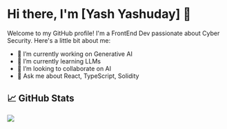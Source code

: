 # Hi there, I'm [Yash Yashuday] 👋

Welcome to my GitHub profile! I'm a FrontEnd Dev passionate about Cyber Security. Here's a little bit about me:

- 🔭 I’m currently working on Generative AI
- 🌱 I’m currently learning LLMs
- 👯 I’m looking to collaborate on AI
- 💬 Ask me about React, TypeScript, Solidity


## &#x1f4c8; GitHub Stats

<a href="https://github.com/HeathKnowles/HeathKnowles">
  <img align="center" src="https://github-readme-stats.vercel.app/api/top-langs/?username=HeathKnowles&hide=java,html,tex&title_color=ffffff&text_color=c9cacc&icon_color=2bbc8a&bg_color=1d1f21&langs_count=3" />
</a>
